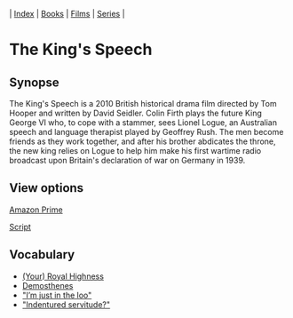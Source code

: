 | [Index](/README.md) | [Books](/books.md) | [Films](/films.md) | [Series](/series.md) |

# The King's Speech

## Synopse

The King's Speech is a 2010 British historical drama film directed by Tom Hooper and written by David Seidler. Colin Firth plays the future King George VI who, to cope with a stammer, sees Lionel Logue, an Australian speech and language therapist played by Geoffrey Rush. The men become friends as they work together, and after his brother abdicates the throne, the new king relies on Logue to help him make his first wartime radio broadcast upon Britain's declaration of war on Germany in 1939.

## View options

[Amazon Prime](https://www.primevideo.com/region/eu/detail/0KRI3BT9TRM3MISQBU8LBEN8QV/ref=atv_dp_share_cu_r?&_encoding=UTF8&tag=englishreso0e-21&linkCode=ur2&linkId=0a51dddce5c04cb8bc30d803d5a4626d&camp=3638&creative=24630)



[Script](kings-speech-script1.pdf)

## Vocabulary

- [(Your) Royal Highness](https://dictionary.cambridge.org/dictionary/english/royal-highness)
- [Demosthenes](https://en.wikipedia.org/wiki/Demosthenes)
- ["I’m just in the loo"](https://dictionary.cambridge.org/dictionary/english/loo)
- ["Indentured servitude?"](https://dictionary.cambridge.org/dictionary/english/indentured)

